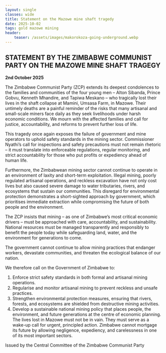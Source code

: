 ```yaml
---
layout: single
classes: wide
title: Statement on the Mazowe mine shaft tragedy
date: 2025-10-02
tags: gold mazowe mining
header:
    teaser: /assets/images/makorokoza-going-underground.webp
---
```


## STATEMENT BY THE ZIMBABWE COMMUNIST PARTY ON THE MAZOWE MINE SHAFT TRAGEGY

**2nd October 2025**

The Zimbabwe Communist Party (ZCP) extends its deepest condolences to the families and
communities of the four young men – Alton Sibanda, Prince Gobvu, Kenneth Mhandire, and Tapiwa
Meskano – who tragically lost their lives in the shaft collapse at Mamini, Umsasa Farm, in Mazowe.
Their untimely deaths are a painful reminder of the risks that many artisanal and small-scale miners face
daily as they seek livelihoods under harsh economic conditions. We mourn with the affected families
and call for justice, accountability, and reforms to prevent further loss of life.

This tragedy once again exposes the failure of government and mine operators to uphold safety standards
in the mining sector. Commissioner Nyathi’s call for inspections and safety precautions must not remain
rhetoric – it must translate into enforceable regulations, regular monitoring, and strict accountability for
those who put profits or expediency ahead of human life.

Furthermore, the Zimbabwean mining sector cannot continue to operate in an environment of laxity and
short-term exploitation. Illegal mining, poorly regulated artisanal operations, and reckless excavation
have not only cost lives but also caused severe damage to water tributaries, rivers, and ecosystems that
sustain our communities. This disregard for environmental protection demonstrates a short-sighted
approach by government, which prioritises immediate extraction while compromising the future of both
people and the environment.

The ZCP insists that mining – as one of Zimbabwe’s most critical economic drivers – must be
approached with care, accountability, and sustainability. National resources must be managed
transparently and responsibly to benefit the people today while safeguarding land, water, and the
environment for generations to come.

The government cannot continue to allow mining practices that endanger workers, devastate
communities, and threaten the ecological balance of our nation.

We therefore call on the Government of Zimbabwe to:

1. Enforce strict safety standards in both formal and artisanal mining operations.
2. Regularise and monitor artisanal mining to prevent reckless and unsafe practices.
3. Strengthen environmental protection measures, ensuring that rivers, forests, and ecosystems are
shielded from destructive mining activities.
4. Develop a sustainable national mining policy that places people, the environment, and future
generations at the centre of economic planning.
The lives lost in Mazowe must not be in vain. They must serve as a wake-up call for urgent, principled
action. Zimbabwe cannot mortgage its future by allowing negligence, expediency, and carelessness in
one of its most important sectors.

Issued by the Central Committee of the Zimbabwe Communist Party